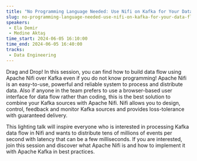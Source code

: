 ```yaml
---
title: "No Programming Language Needed: Use Nifi on Kafka for Your Data Flows"
slug: no-programming-language-needed-use-nifi-on-kafka-for-your-data-flows
speakers:
 - Ela Demir
 - Medine Aktaş
time_start: 2024-06-05 16:10:00
time_end: 2024-06-05 16:40:00
tracks:
 - Data Engineering
---
```


Drag and Drop! In this session, you can find how to build data flow using Apache Nifi over Kafka even if you do not know programming! Apache Nifi is an easy-to-use, powerful and reliable system to process and distribute data. Also if anyone in the team prefers to use a browser-based user interface for data flow rather than coding, this is the best solution to combine your Kafka sources with Apache Nifi. Nifi allows you to design, control, feedback and monitor Kafka sources and provides loss-tolerance with guaranteed delivery. 
 
 
 
 This lighting talk will inspire everyone who is interested in processing Kafka data flow in Nifi and wants to distribute tens of millions of events per second with latency that can be a few milliseconds. If you are interested, join this session and discover what Apache Nifi is and how to implement it with Apache Kafka in best practices.